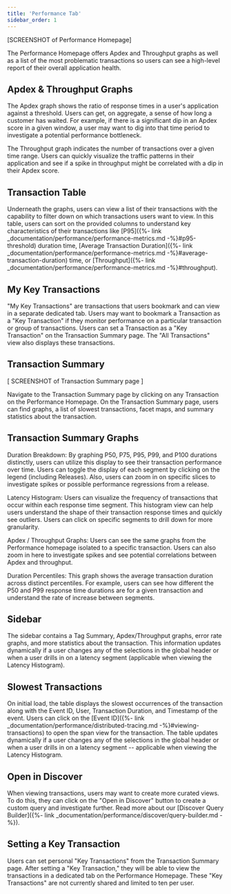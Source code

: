 ```yaml
---
title: 'Performance Tab'
sidebar_order: 1
---
```


[SCREENSHOT of Performance Homepage]

The Performance Homepage offers Apdex and Throughput graphs as well as a list of the most problematic transactions so users can see a high-level report of their overall application health.

## Apdex & Throughput Graphs
The Apdex graph shows the ratio of response times in a user's application against a threshold. Users can get, on aggregate, a sense of how long a customer has waited. For example, if there is a significant dip in an Apdex score in a given window, a user may want to dig into that time period to investigate a potential performance bottleneck.

The Throughput graph indicates the number of transactions over a given time range. Users can quickly visualize the traffic patterns in their application and see if a spike in throughput might be correlated with a dip in their Apdex score.

## Transaction Table
Underneath the graphs, users can view a list of their transactions with the capability to filter down on which transactions users want to view. In this table, users can sort on the provided columns to understand key characteristics of their transactions like [P95]({%- link _documentation/performance/performance-metrics.md -%}#p95-threshold) duration time, [Average Transaction Duration]({%- link _documentation/performance/performance-metrics.md -%}#average-transaction-duration) time, or [Throughput]({%- link _documentation/performance/performance-metrics.md -%}#throughput).

## My Key Transactions
"My Key Transactions" are transactions that users bookmark and can view in a separate dedicated tab. Users may want to bookmark a Transaction as a "Key Transaction" if they monitor performance on a particular transaction or group of transactions. Users can set a Transaction as a "Key Transaction" on the Transaction Summary page. The "All Transactions" view also displays these transactions.

## Transaction Summary

[ SCREENSHOT of Transaction Summary page ]

Navigate to the Transaction Summary page by clicking on any Transaction on the Performance Homepage. On the Transaction Summary page, users can find graphs, a list of slowest transactions, facet maps, and summary statistics about the transaction.

## Transaction Summary Graphs
Duration Breakdown: By graphing P50, P75, P95, P99, and P100 durations distinctly, users can utilize this display to see their transaction performance over time. Users can toggle the display of each segment by clicking on the legend (including Releases). Also, users can zoom in on specific slices to investigate spikes or possible performance regressions from a release.

Latency Histogram: Users can visualize the frequency of transactions that occur within each response time segment. This histogram view can help users understand the shape of their transaction response times and quickly see outliers. Users can click on specific segments to drill down for more granularity.

Apdex / Throughput Graphs: Users can see the same graphs from the Performance homepage isolated to a specific transaction. Users can also zoom in here to investigate spikes and see potential correlations between Apdex and throughput.

Duration Percentiles: This graph shows the average transaction duration across distinct percentiles. For example, users can see how different the P50 and P99 response time durations are for a given transaction and understand the rate of increase between segments.

## Sidebar
The sidebar contains a Tag Summary, Apdex/Throughput graphs, error rate graphs, and more statistics about the transaction. This information updates dynamically if a user changes any of the selections in the global header or when a user drills in on a latency segment (applicable when viewing the Latency Histogram).

## Slowest Transactions
On initial load, the table displays the slowest occurrences of the transaction along with the Event ID, User, Transaction Duration, and Timestamp of the event. Users can click on the [Event ID]({%- link _documentation/performance/distributed-tracing.md -%}#viewing-transactions) to open the span view for the transaction. The table updates dynamically if a user changes any of the selections in the global header or when a user drills in on a latency segment -- applicable when viewing the Latency Histogram.

## Open in Discover
When viewing transactions, users may want to create more curated views. To do this, they can click on the "Open in Discover" button to create a custom query and investigate further. Read more about our [Discover Query Builder]({%- link _documentation/performance/discover/query-builder.md -%}).

## Setting a Key Transaction
Users can set personal "Key Transactions" from the Transaction Summary page. After setting a "Key Transaction," they will be able to view the transactions in a dedicated tab on the Performance Homepage. These "Key Transactions" are not currently shared and limited to ten per user.